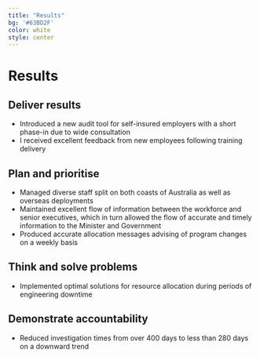 ```yaml
---
title: "Results"
bg: '#63BD2F'
color: white
style: center
---
```


<span class="fa-stack subtlecircle" style="font-size:100px; background:rgba(255,166,0,0.1)">
  <i class="fa fa-circle fa-stack-2x text-white"></i>
  <i class="fa fa-bicycle fa-stack-1x text-orange"></i>
</span>

# Results

## Deliver results
- Introduced a new audit tool for self-insured employers with a short phase-in due to wide consultation
- I received excellent feedback from new employees following training delivery

## Plan and prioritise
- Managed diverse staff split on both coasts of Australia as well as overseas deployments
- Maintained excellent flow of information between the workforce and senior executives, which in turn allowed the flow of accurate and timely information to the Minister and Government
- Produced accurate allocation messages advising of program changes on a weekly basis

## Think and solve problems
- Implemented optimal solutions for resource allocation during periods of engineering downtime

## Demonstrate accountability
- Reduced investigation times from over 400 days to less than 280 days on a downward trend
